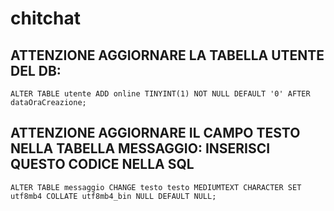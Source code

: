 # chitchat
## ATTENZIONE AGGIORNARE LA TABELLA UTENTE DEL DB: 

```
ALTER TABLE utente ADD online TINYINT(1) NOT NULL DEFAULT '0' AFTER dataOraCreazione;
```

## ATTENZIONE AGGIORNARE IL CAMPO TESTO NELLA TABELLA MESSAGGIO: INSERISCI QUESTO CODICE NELLA SQL

```
ALTER TABLE messaggio CHANGE testo testo MEDIUMTEXT CHARACTER SET utf8mb4 COLLATE utf8mb4_bin NULL DEFAULT NULL;
```
